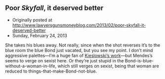 ## Poor <em>Skyfall</em>, it deserved better

 * Originally posted at http://www.lawyersgunsmoneyblog.com/2013/02/poor-skyfall-it-deserved-better
 * Sunday, February 24, 2013

She takes his blues away. Not really, since when the shot reverses it’s to the blue room the blue Bond just vacated, but you see my point. I don’t mind aggressive palettes—I’m a huge fan of [Kieslowski’s work](http://www.amazon.com/exec/obidos/ASIN/B000083C5F/diesekoschmar-20)—but Mendes’s seems to verge on sexist here. Or they’re just stupid in the Bond-is-blue-without-a-woman-in-life, which still verges on sexist, being that woman are reduced to things-that-make-Bond-not-blue.